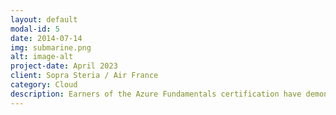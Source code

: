 ```yaml
---
layout: default
modal-id: 5
date: 2014-07-14
img: submarine.png
alt: image-alt
project-date: April 2023
client: Sopra Steria / Air France
category: Cloud
description: Earners of the Azure Fundamentals certification have demonstrated foundational level knowledge of cloud services and how those services are provided with Microsoft Azure.
---
```

